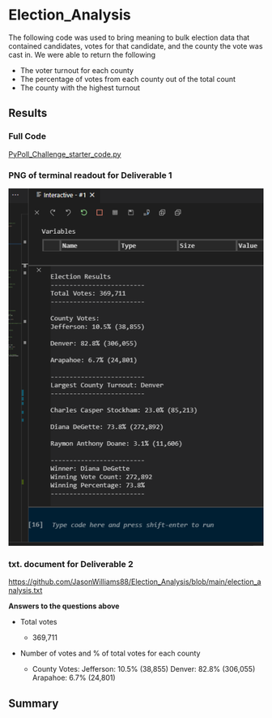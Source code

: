 # Election_Analysis
The following code was used to bring meaning to bulk election data that contained candidates, votes for that candidate, and the county the vote was cast in.
We were able to return the following
* The voter turnout for each county
* The percentage of votes from each county out of the total count
* The county with the highest turnout

## Results


### Full Code

[PyPoll_Challenge_starter_code.py](https://github.com/JasonWilliams88/Election_Analysis/blob/main/PyPoll_Challenge_starter_code.py)


### PNG of terminal readout for Deliverable 1

![Election_Analysis/blob/main/Deliverable1.png](https://github.com/JasonWilliams88/Election_Analysis/blob/main/Deliverable1.png)



### txt. document for Deliverable 2

https://github.com/JasonWilliams88/Election_Analysis/blob/main/election_analysis.txt

__Answers to the questions above__

* Total votes 

    - 369,711
    
    
* Number of votes and % of total votes for each county

  - County Votes:
    Jefferson: 10.5% (38,855)
    Denver: 82.8% (306,055)
    Arapahoe: 6.7% (24,801)





## Summary
